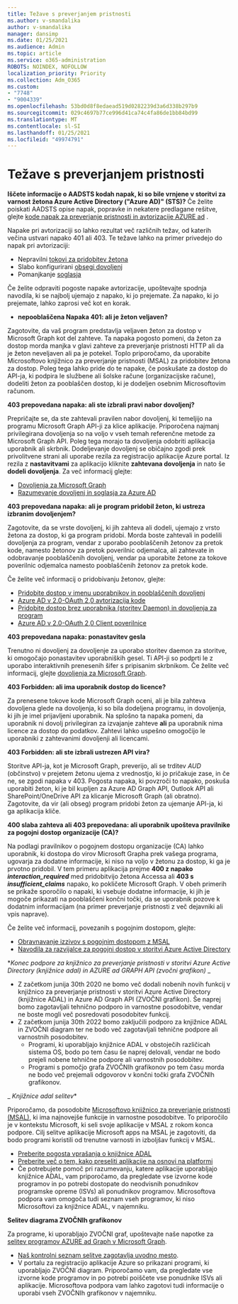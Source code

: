 ```yaml
---
title: Težave s preverjanjem pristnosti
ms.author: v-smandalika
author: v-smandalika
manager: dansimp
ms.date: 01/25/2021
ms.audience: Admin
ms.topic: article
ms.service: o365-administration
ROBOTS: NOINDEX, NOFOLLOW
localization_priority: Priority
ms.collection: Adm_O365
ms.custom:
- "7748"
- "9004339"
ms.openlocfilehash: 53bd0d8f8edaead519d0282239d3a6d338b297b9
ms.sourcegitcommit: 029c4697b77ce996d41ca74c4fa86de1bb84bd99
ms.translationtype: MT
ms.contentlocale: sl-SI
ms.lasthandoff: 01/25/2021
ms.locfileid: "49974791"
---
```

# <a name="authentication-issues"></a>Težave s preverjanjem pristnosti

**Iščete informacije o AADSTS kodah napak, ki so bile vrnjene v storitvi za varnost žetona Azure Active Directory ("Azure AD)" (STS)?** Če želite poiskati AADSTS opise napak, popravke in nekatere predlagane rešitve, glejte [kode napak za preverjanje pristnosti in avtorizacije AZURE ad](https://docs.microsoft.com/azure/active-directory/develop/reference-aadsts-error-codes) .

Napake pri avtorizaciji so lahko rezultat več različnih težav, od katerih večina ustvari napako 401 ali 403. Te težave lahko na primer privedejo do napak pri avtorizaciji:

- Nepravilni [tokovi za pridobitev žetona](https://docs.microsoft.com/azure/active-directory/develop/authentication-vs-authorization) 
- Slabo konfigurirani [obsegi dovoljenj](https://docs.microsoft.com/azure/active-directory/develop/v2-permissions-and-consent) 
- Pomanjkanje [soglasja](https://docs.microsoft.com/azure/active-directory/develop/howto-convert-app-to-be-multi-tenant#understanding-user-and-admin-consent)

Če želite odpraviti pogoste napake avtorizacije, upoštevajte spodnja navodila, ki se najbolj ujemajo z napako, ki jo prejemate. Za napako, ki jo prejemate, lahko zaprosi več kot en korak.

- **nepooblaščena Napaka 401: ali je žeton veljaven?**

Zagotovite, da vaš program predstavlja veljaven žeton za dostop v Microsoft Graph kot del zahteve. Ta napaka pogosto pomeni, da žeton za dostop morda manjka v glavi zahteve za preverjanje pristnosti HTTP ali da je žeton neveljaven ali pa je potekel. Toplo priporočamo, da uporabite Microsoftovo knjižnico za preverjanje pristnosti (MSAL) za pridobitev žetona za dostop. Poleg tega lahko pride do te napake, če poskušate za dostop do API-ja, ki podpira le službene ali šolske račune (organizacijske račune), dodeliti žeton za pooblaščen dostop, ki je dodeljen osebnim Microsoftovim računom.

**403 prepovedana napaka: ali ste izbrali pravi nabor dovoljenj?**

Prepričajte se, da ste zahtevali pravilen nabor dovoljenj, ki temeljijo na programu Microsoft Graph API-ji za klice aplikacije. Priporočena najmanj privilegirana dovoljenja so na voljo v vseh temah referenčne metode za Microsoft Graph API. Poleg tega morajo ta dovoljenja odobriti aplikacija uporabnik ali skrbnik. Dodeljevanje dovoljenj se običajno zgodi prek privolitvene strani ali uporabe rezila za registracijo aplikacije Azure portal. Iz rezila z **nastavitvami** za aplikacijo kliknite **zahtevana dovoljenja** in nato še **dodeli dovoljenja**. Za več informacij glejte:

- [Dovoljenja za Microsoft Graph](https://docs.microsoft.com/graph/permissions-reference) 
- [Razumevanje dovoljenj in soglasja za Azure AD](https://docs.microsoft.com/azure/active-directory/develop/v2-permissions-and-consent)

**403 prepovedana napaka: ali je program pridobil žeton, ki ustreza izbranim dovoljenjem?**

Zagotovite, da se vrste dovoljenj, ki jih zahteva ali dodeli, ujemajo z vrsto žetona za dostop, ki ga program pridobi. Morda boste zahtevali in podelili dovoljenja za program, vendar z uporabo pooblaščenih žetonov za pretok kode, namesto žetonov za pretok poverilnic odjemalca, ali zahtevate in odobravanje pooblaščenih dovoljenj, vendar pa uporabite žetone za tokove poverilnic odjemalca namesto pooblaščenih žetonov za pretok kode.

Če želite več informacij o pridobivanju žetonov, glejte:

- [Pridobite dostop v imenu uporabnikov in pooblaščenih dovoljenj](https://docs.microsoft.com/graph/auth-v2-user) 
- [Azure AD v 2.0-OAuth 2,0 avtorizacija kode](https://docs.microsoft.com/azure/active-directory/develop/v2-oauth2-auth-code-flow) 
- [Pridobite dostop brez uporabnika (storitev Daemon) in dovoljenja za program](https://docs.microsoft.com/graph/auth-v2-service) 
- [Azure AD v 2.0-OAuth 2,0 Client poverilnice](https://docs.microsoft.com/azure/active-directory/develop/v2-oauth2-client-creds-grant-flow)

**403 prepovedana napaka: ponastavitev gesla**

Trenutno ni dovoljenj za dovoljenje za uporabo storitev daemon za storitve, ki omogočajo ponastavitev uporabniških gesel. Ti API-ji so podprti le z uporabo interaktivnih prenesenih šifer s pripisanim skrbnikom. Če želite več informacij, glejte [dovoljenja za Microsoft Graph](https://docs.microsoft.com/graph/permissions-reference).

**403 Forbidden: ali ima uporabnik dostop do licence?**

Za prenesene tokove kode Microsoft Graph oceni, ali je bila zahteva dovoljena glede na dovoljenja, ki so bila dodeljena programu, in dovoljenja, ki jih je imel prijavljeni uporabnik. Na splošno ta napaka pomeni, da uporabnik ni dovolj privilegiran za izvajanje zahteve **ali** pa uporabnik nima licence za dostop do podatkov. Zahtevi lahko uspešno omogočijo le uporabniki z zahtevanimi dovoljenji ali licencami.

**403 Forbidden: ali ste izbrali ustrezen API vira?**

Storitve API-ja, kot je Microsoft Graph, preverijo, ali se trditev *AUD* (občinstvo) v prejetem žetonu ujema z vrednostjo, ki jo pričakuje zase, in če ne, se zgodi napaka v 403. Pogosta napaka, ki povzroči to napako, poskuša uporabiti žeton, ki je bil kupljen za Azure AD Graph API, Outlook API ali SharePoint/OneDrive API za klicanje Microsoft Graph (ali obratno). Zagotovite, da vir (ali obseg) program pridobi žeton za ujemanje API-ja, ki ga aplikacija kliče.

**400 slaba zahteva ali 403 prepovedana: ali uporabnik upošteva pravilnike za pogojni dostop organizacije (CA)?**

Na podlagi pravilnikov o pogojnem dostopu organizacije (CA) lahko uporabnik, ki dostopa do virov Microsoft Grapha prek vašega programa, ugovarja za dodatne informacije, ki niso na voljo v žetonu za dostop, ki ga je prvotno pridobil. V tem primeru aplikacija prejme **400 z napako *interaction_required*** med pridobitvijo žetona Accessa ali **403 s *insufficient_claims*** napako, ko pokličete Microsoft Graph. V obeh primerih se prikaže sporočilo o napaki, ki vsebuje dodatne informacije, ki jih je mogoče prikazati na pooblaščeni končni točki, da se uporabnik pozove k dodatnim informacijam (na primer preverjanje pristnosti z več dejavniki ali vpis naprave).

Če želite več informacij, povezanih s pogojnim dostopom, glejte:

- [Obravnavanje izzivov s pogojnim dostopom z MSAL](https://docs.microsoft.com/azure/active-directory/develop/msal-error-handling-dotnet#conditional-access-and-claims-challenges) 
- [Navodila za razvijalce za pogojni dostop v storitvi Azure Active Directory](https://docs.microsoft.com/azure/active-directory/develop/v2-conditional-access-dev-guide)

**_Konec podpore za knjižnico za preverjanje pristnosti v storitvi Azure Active Directory (knjižnice adal) in AZURE ad GRAPH API (zvočni grafikon)_* _

- Z začetkom junija 30th 2020 ne bomo več dodali nobenih novih funkcij v knjižnico za preverjanje pristnosti v storitvi Azure Active Directory (knjižnice ADAL) in Azure AD Graph API (ZVOČNI grafikon). Še naprej bomo zagotavljali tehnično podporo in varnostne posodobitve, vendar ne boste mogli več posredovati posodobitev funkcij.
- Z začetkom junija 30th 2022 bomo zaključili podporo za knjižnice ADAL in ZVOČNI diagram ter ne bodo več zagotavljali tehnične podpore ali varnostnih posodobitev.
    - Programi, ki uporabljajo knjižnice ADAL v obstoječih različicah sistema OS, bodo po tem času še naprej delovali, vendar ne bodo prejeli nobene tehnične podpore ali varnostnih posodobitev.
    - Programi s pomočjo grafa ZVOČNIh grafikonov po tem času morda ne bodo več prejemali odgovorov v končni točki grafa ZVOČNIh grafikonov.

_ *Knjižnice adal selitev**

Priporočamo, da posodobite [Microsoftovo knjižnico za preverjanje pristnosti (MSAL)](https://docs.microsoft.com/azure/active-directory/develop/v2-overview), ki ima najnovejše funkcije in varnostne posodobitve. To priporočilo je v kontekstu Microsoft, ki seli svoje aplikacije v MSAL z rokom konca podpore. Cilj selitve aplikacije Microsoft apps na MSAL je zagotoviti, da bodo programi koristili od trenutne varnosti in izboljšav funkcij v MSAL.

- [Preberite pogosta vprašanja o knjižnice ADAL](https://docs.microsoft.com/azure/active-directory/develop/msal-migration#frequently-asked-questions-faq) 
- [Preberite več o tem, kako preseliti aplikacije na osnovi na platformi](https://docs.microsoft.com/azure/active-directory/develop/msal-migration#frequently-asked-questions-faq) 
- Če potrebujete pomoč pri razumevanju, katere aplikacije uporabljajo knjižnice ADAL, vam priporočamo, da pregledate vse izvorne kode programov in po potrebi dostopate do neodvisnih ponudnikov programske opreme (ISVs) ali ponudnikov programov. Microsoftova podpora vam omogoča tudi seznam vseh programov, ki niso Microsoftovi za knjižnice ADAL, v najemniku.

**Selitev diagrama ZVOČNIh grafikonov**

Za programe, ki uporabljajo ZVOČNI graf, upoštevajte naše napotke za [selitev programov AZURE ad Graph v Microsoft Graph](https://docs.microsoft.com/graph/migrate-azure-ad-graph-planning-checklist?view=graph-rest-1.0&preserve-view=true).

- [Naš kontrolni seznam selitve zagotavlja uvodno mesto](https://docs.microsoft.com/graph/migrate-azure-ad-graph-planning-checklist). 
- V portalu za registracijo aplikacije Azure so prikazani programi, ki uporabljajo ZVOČNI diagram. Priporočamo vam, da pregledate vse izvorne kode programov in po potrebi poiščete vse ponudnike ISVs ali aplikacije. Microsoftova podpora vam lahko zagotovi tudi informacije o uporabi vseh ZVOČNIh grafikonov v najemniku.

 










